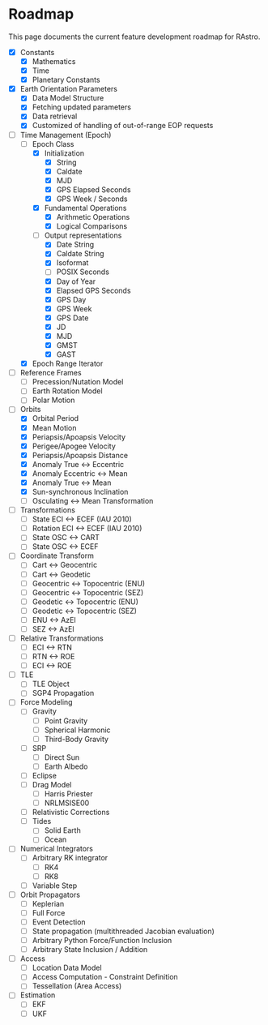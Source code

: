 # Roadmap

This page documents the current feature development roadmap for RAstro.

- [x] Constants
    - [x] Mathematics
    - [x] Time
    - [x] Planetary Constants
- [x] Earth Orientation Parameters
    - [x] Data Model Structure
    - [x] Fetching updated parameters
    - [x] Data retrieval
    - [x] Customized of handling of out-of-range EOP requests
- [ ] Time Management (Epoch)
    - [ ] Epoch Class
        - [x] Initialization
            - [x] String
            - [x] Caldate
            - [x] MJD
            - [x] GPS Elapsed Seconds
            - [x] GPS Week / Seconds
        - [x] Fundamental Operations
          - [x] Arithmetic Operations
          - [x] Logical Comparisons
        - [ ] Output representations
          - [x] Date String
          - [x] Caldate String
          - [x] Isoformat
          - [ ] POSIX Seconds
          - [x] Day of Year
          - [x] Elapsed GPS Seconds
          - [x] GPS Day
          - [x] GPS Week
          - [x] GPS Date
          - [x] JD
          - [x] MJD
          - [x] GMST
          - [x] GAST
    - [x] Epoch Range Iterator
- [ ] Reference Frames
    - [ ] Precession/Nutation Model
    - [ ] Earth Rotation Model
    - [ ] Polar Motion
- [ ] Orbits
    - [x] Orbital Period
    - [x] Mean Motion
    - [x] Periapsis/Apoapsis Velocity
    - [x] Perigee/Apogee Velocity
    - [x] Periapsis/Apoapsis Distance
    - [x] Anomaly True <-> Eccentric
    - [x] Anomaly Eccentric <-> Mean
    - [x] Anomaly True <-> Mean
    - [x] Sun-synchronous Inclination
    - [ ] Osculating <-> Mean Transformation
- [ ] Transformations
    - [ ] State ECI <-> ECEF (IAU 2010)
    - [ ] Rotation ECI <-> ECEF (IAU 2010)
    - [ ] State OSC <-> CART
    - [ ] State OSC <-> ECEF
- [ ] Coordinate Transform
    - [ ] Cart <-> Geocentric
    - [ ] Cart <-> Geodetic
    - [ ] Geocentric <-> Topocentric (ENU)
    - [ ] Geocentric <-> Topocentric (SEZ)
    - [ ] Geodetic <-> Topocentric (ENU)
    - [ ] Geodetic <-> Topocentric (SEZ)
    - [ ] ENU <-> AzEl
    - [ ] SEZ <-> AzEl
- [ ] Relative Transformations
    - [ ] ECI <-> RTN
    - [ ] RTN <-> ROE
    - [ ] ECI <-> ROE
- [ ] TLE
    - [ ] TLE Object
    - [ ] SGP4 Propagation
- [ ] Force Modeling
    - [ ] Gravity
        - [ ] Point Gravity
        - [ ] Spherical Harmonic
        - [ ] Third-Body Gravity
    - [ ] SRP
        - [ ] Direct Sun
        - [ ] Earth Albedo
    - [ ] Eclipse
    - [ ] Drag Model
        - [ ] Harris Priester
        - [ ] NRLMSISE00
    - [ ] Relativistic Corrections
    - [ ] Tides 
        - [ ] Solid Earth
        - [ ] Ocean
- [ ] Numerical Integrators
    - [ ] Arbitrary RK integrator
        - [ ] RK4
        - [ ] RK8
    - [ ] Variable Step
- [ ] Orbit Propagators
    - [ ] Keplerian
    - [ ] Full Force
    - [ ] Event Detection
    - [ ] State propagation (multithreaded Jacobian evaluation)
    - [ ] Arbitrary Python Force/Function Inclusion
    - [ ] Arbitrary State Inclusion / Addition
- [ ] Access
    - [ ] Location Data Model
    - [ ] Access Computation - Constraint Definition
    - [ ] Tessellation (Area Access)
- [ ] Estimation
    - [ ] EKF
    - [ ] UKF